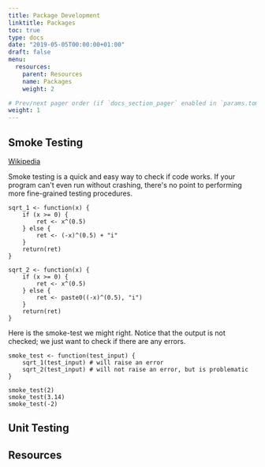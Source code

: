 ```yaml
---
title: Package Development
linktitle: Packages
toc: true
type: docs
date: "2019-05-05T00:00:00+01:00"
draft: false
menu:
  resources:
    parent: Resources
    name: Packages
    weight: 2

# Prev/next pager order (if `docs_section_pager` enabled in `params.toml`)
weight: 1
---
```


## Smoke Testing
[Wikipedia](https://en.wikipedia.org/wiki/Smoke_testing_(software))

Smoke testing is a quick and easy way to check if code works. 
If your program can't even run without crashing, there's no point to performing more fine-grained testing procedures.

    sqrt_1 <- function(x) {
        if (x >= 0) {
            ret <- x^(0.5)
        } else {
            ret <- (-x)^(0.5) + "i"
        }
        return(ret)
    }

    sqrt_2 <- function(x) {
        if (x >= 0) {
            ret <- x^(0.5)
        } else {
            ret <- paste0((-x)^(0.5), "i")
        }
        return(ret)
    }
    
Here is the smoke-test we might right. 
Notice that the output is not checked; we just want to check if there are any errors.

    smoke_test <- function(test_input) {
        sqrt_1(test_input) # will raise an error
        sqrt_2(test_input) # will not raise an error, but is problematic
    }
    
    smoke_test(2)
    smoke_test(3.14)
    smoke_test(-2)

## Unit Testing

## Resources

